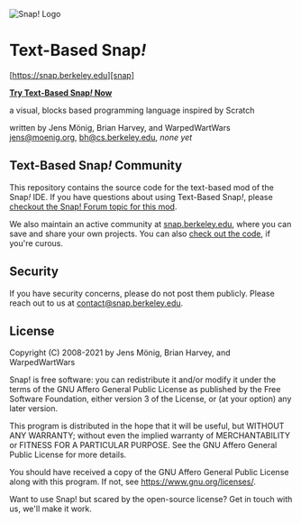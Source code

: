 ![Snap! Logo](src/snap_logo_sm.png)
# Text-Based Snap<em>!</em>

[https://snap.berkeley.edu][snap]

**[Try Text-Based Snap<em>!</em> Now](https://warpedwartwars.github.io/Text-Based_Snap/snap.html)**

a visual, blocks based programming language
inspired by Scratch

written by Jens Mönig, Brian Harvey, and WarpedWartWars
jens@moenig.org, bh@cs.berkeley.edu, *none yet*

## Text-Based Snap<em>!</em> Community

This repository contains the source code for the text-based mod of the Snap<em>!</em> IDE. If you have
questions about using Text-Based Snap<em>!</em>, please [checkout the Snap! Forum topic for this mod][forum].

We also maintain an active community at [snap.berkeley.edu][snap],
where you can save and share your own projects. You can also
[check out the code][snapcloud], if you're curous.

[snap]: https://snap.berkeley.edu
[snapcloud]: https://github.com/snap-cloud/snapCloud
[forum]: https://forum.snap.berkeley.edu/t/a-snap-mod-idea-part-1/8375

## Security

If you have security concerns, please do not post them publicly.
Please reach out to us at [contact@snap.berkeley.edu](mailto:contact@snap.berkeley.edu).

## License
Copyright (C) 2008-2021 by Jens Mönig, Brian Harvey, and WarpedWartWars

Snap! is free software: you can redistribute it and/or modify
it under the terms of the GNU Affero General Public License as
published by the Free Software Foundation, either version 3 of
the License, or (at your option) any later version.

This program is distributed in the hope that it will be useful,
but WITHOUT ANY WARRANTY; without even the implied warranty of
MERCHANTABILITY or FITNESS FOR A PARTICULAR PURPOSE.  See the
GNU Affero General Public License for more details.

You should have received a copy of the GNU Affero General Public License
along with this program. If not, see <https://www.gnu.org/licenses/>.

Want to use Snap! but scared by the open-source license? Get in touch with us,
we'll make it work.
